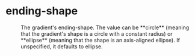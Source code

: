 # ending-shape

<dd>
The gradient's ending-shape. The value can be **circle** (meaning that
the gradient's shape is a circle with a constant radius) or **ellipse**
(meaning that the shape is an axis-aligned ellipse). If unspecified,
it defaults to ellipse.
</dd>